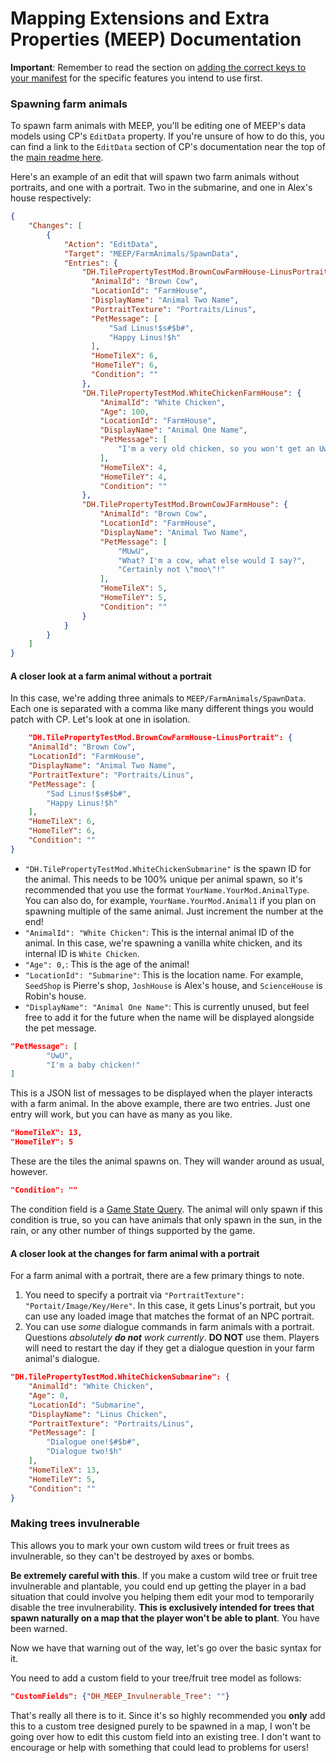# Mapping Extensions and Extra Properties (MEEP) Documentation
**Important**: Remember to read the section on [adding the correct keys to your manifest](../readme.md#Adding-MEEP-feature-keys-to-your-manifest) for the specific features you intend to use first.

### Spawning farm animals

To spawn farm animals with MEEP, you'll be editing one of MEEP's data models using CP's `EditData` property. If you're unsure of how to do this, you can find a link to the `EditData` section of CP's documentation near the top of the [main readme here](../readme.md#Using-the-features).

Here's an example of an edit that will spawn two farm animals without portraits, and one with a portrait. Two in the submarine, and one in Alex's house respectively:

```json
{
    "Changes": [
        {
            "Action": "EditData",
            "Target": "MEEP/FarmAnimals/SpawnData",
            "Entries": {
                "DH.TilePropertyTestMod.BrownCowFarmHouse-LinusPortrait": {
                  "AnimalId": "Brown Cow",
                  "LocationId": "FarmHouse",
                  "DisplayName": "Animal Two Name",
                  "PortraitTexture": "Portraits/Linus",
                  "PetMessage": [
                      "Sad Linus!$s#$b#",
                      "Happy Linus!$h"
                  ],
                  "HomeTileX": 6,
                  "HomeTileY": 6,
                  "Condition": ""
                },
                "DH.TilePropertyTestMod.WhiteChickenFarmHouse": {
                    "AnimalId": "White Chicken",
                    "Age": 100,
                    "LocationId": "FarmHouse",
                    "DisplayName": "Animal One Name",
                    "PetMessage": [
                        "I'm a very old chicken, so you won't get an UwU from me!"
                    ],
                    "HomeTileX": 4,
                    "HomeTileY": 4,
                    "Condition": ""
                },
                "DH.TilePropertyTestMod.BrownCowJFarmHouse": {
                    "AnimalId": "Brown Cow",
                    "LocationId": "FarmHouse",
                    "DisplayName": "Animal Two Name",
                    "PetMessage": [
                        "MUwU",
                        "What? I'm a cow, what else would I say?",
                        "Certainly not \"moo\"!"
                    ],
                    "HomeTileX": 5,
                    "HomeTileY": 5,
                    "Condition": ""
                }
            }
        }
    ]
}
```

#### A closer look at a farm animal without a portrait
In this case, we're adding three animals to `MEEP/FarmAnimals/SpawnData`. Each one is separated with a comma like many different things you would patch with CP.
Let's look at one in isolation.

```json
    "DH.TilePropertyTestMod.BrownCowFarmHouse-LinusPortrait": {
    "AnimalId": "Brown Cow",
    "LocationId": "FarmHouse",
    "DisplayName": "Animal Two Name",
    "PortraitTexture": "Portraits/Linus",
    "PetMessage": [
        "Sad Linus!$s#$b#",
        "Happy Linus!$h"
    ],
    "HomeTileX": 6,
    "HomeTileY": 6,
    "Condition": ""
}
```

* `"DH.TilePropertyTestMod.WhiteChickenSubmarine"` is the spawn ID for the animal. This needs to be 100% unique per animal spawn, so it's recommended that you use the format `YourName.YourMod.AnimalType`. You can also do, for example, `YourName.YourMod.Animal1` if you plan on spawning multiple of the same animal. Just increment the number at the end!
* `"AnimalId": "White Chicken"`: This is the internal animal ID of the animal. In this case, we're spawning a vanilla white chicken, and its internal ID is `White Chicken`.
* `"Age": 0,`: This is the age of the animal!
* `"LocationId": "Submarine"`: This is the location name. For example, `SeedShop` is Pierre's shop, `JoshHouse` is Alex's house, and `ScienceHouse` is Robin's house.
* `"DisplayName": "Animal One Name"`: This is currently unused, but feel free to add it for the future when the name will be displayed alongside the pet message.
```json
"PetMessage": [
        "UwU",
        "I'm a baby chicken!"
]
```

This is a JSON list of messages to be displayed when the player interacts with a farm animal. In the above example, there are two entries. Just one entry will work, but you can have as many as you like.

```json
"HomeTileX": 13,
"HomeTileY": 5
```

These are the tiles the animal spawns on. They will wander around as usual, however.

```json
"Condition": ""
```

The condition field is a [Game State Query](https://stardewvalleywiki.com/Modding:Migrate_to_Stardew_Valley_1.6#Game_state_queries). The animal will only spawn if this condition is true, so you can have animals that only spawn in the sun, in the rain, or any other number of things supported by the game.

#### A closer look at the changes for farm animal with a portrait
For a farm animal with a portrait, there are a few primary things to note.
1) You need to specify a portrait via `"PortraitTexture": "Portait/Image/Key/Here"`. In this case, it gets Linus's portrait, but you can use any loaded image that matches the format of an NPC portrait.
2) You can use *some* dialogue commands in farm animals with a portrait. Questions *absolutely **do not** work currently*. **DO NOT** use them. Players will need to restart the day if they get a dialogue question in your farm animal's dialogue.

```json
"DH.TilePropertyTestMod.WhiteChickenSubmarine": {
    "AnimalId": "White Chicken",
    "Age": 0,
    "LocationId": "Submarine",
    "DisplayName": "Linus Chicken",
    "PortraitTexture": "Portraits/Linus",
    "PetMessage": [
        "Dialogue one!$#$b#",
        "Dialogue two!$h"
    ],
    "HomeTileX": 13,
    "HomeTileY": 5,
    "Condition": ""
}
```
### Making trees invulnerable

This allows you to mark your own custom wild trees or fruit trees as invulnerable, so they can't be destroyed by axes or bombs.

**Be extremely careful with this**. If you make a custom wild tree or fruit tree invulnerable and plantable, you could end up getting the player in a bad situation that could involve you helping them edit your mod to temporarily disable the tree invulnerability. **This is exclusively intended for trees that spawn naturally on a map that the player won't be able to plant**. You have been warned.

Now we have that warning out of the way, let's go over the basic syntax for it.

You need to add a custom field to your tree/fruit tree model as follows:

```json
"CustomFields": {"DH_MEEP_Invulnerable_Tree": ""}
```

That's really all there is to it. Since it's so highly recommended you **only** add this to a custom tree designed purely to be spawned in a map, I won't be going over how to edit this custom field into an existing tree. I don't want to encourage or help with something that could lead to problems for users!
